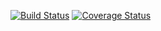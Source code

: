 [![Build Status](https://travis-ci.org/urdubiometer/urdubiometerjs.svg?branch=master)](https://travis-ci.org/urdubiometer/urdubiometerjs)
[![Coverage Status](https://coveralls.io/repos/github/urdubiometer/urdubiometerjs/badge.svg?branch=master)](https://coveralls.io/github/urdubiometer/urdubiometerjs?branch=master)

